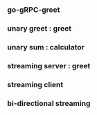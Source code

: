 ### go-gRPC-greet
### unary greet : greet
### unary sum : calculator
### streaming server : greet
### streaming client
### bi-directional streaming
